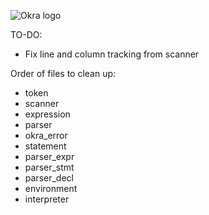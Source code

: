 ![Okra logo](https://github.com/cdkini/Okra/tree/master/img/logo.jpg?raw=true)

TO-DO:
- Fix line and column tracking from scanner

Order of files to clean up:
  - token
  - scanner
  - expression
  - parser
  - okra_error
  - statement
  - parser_expr
  - parser_stmt
  - parser_decl
  - environment
  - interpreter 
  
